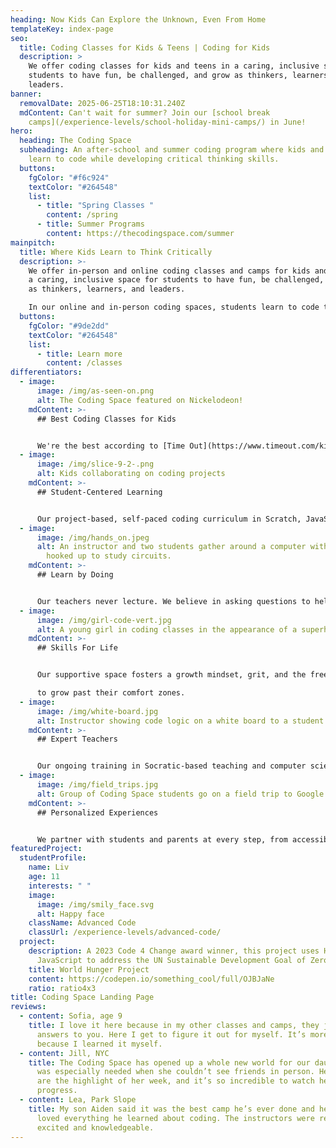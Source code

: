 ```yaml
---
heading: Now Kids Can Explore the Unknown, Even From Home
templateKey: index-page
seo:
  title: Coding Classes for Kids & Teens | Coding for Kids
  description: >
    We offer coding classes for kids and teens in a caring, inclusive space for
    students to have fun, be challenged, and grow as thinkers, learners, and
    leaders.
banner:
  removalDate: 2025-06-25T18:10:31.240Z
  mdContent: C﻿an't wait for summer? Join our [school break
    camps](/experience-levels/school-holiday-mini-camps/) in June!
hero:
  heading: The Coding Space
  subheading: ​​An after-school and summer coding program where kids and teens
    learn to code while developing critical thinking skills.
  buttons:
    fgColor: "#f6c924"
    textColor: "#264548"
    list:
      - title: "Spring Classes "
        content: /spring
      - title: Summer Programs
        content: https://thecodingspace.com/summer
mainpitch:
  title: Where Kids Learn to Think Critically
  description: >-
    We offer in-person and online coding classes and camps for kids and teens in
    a caring, inclusive space for students to have fun, be challenged, and grow
    as thinkers, learners, and leaders.

    In our online and in-person coding spaces, students learn to code through the development of computational thinking skills, intellectual confidence, self-expression, and independence.
  buttons:
    fgColor: "#9de2dd"
    textColor: "#264548"
    list:
      - title: Learn more
        content: /classes
differentiators:
  - image:
      image: /img/as-seen-on.png
      alt: The Coding Space featured on Nickelodeon!
    mdContent: >-
      ## Best Coding Classes for Kids


      We're the best according to [Time Out](https://www.timeout.com/kids/the-best-coding-for-kids-classes), [Mommy Poppins](https://mommypoppins.com/coding-nyc-kids-scratch-computer-programming-classes-programs), and [Tiny Beans](https://tinybeans.com/new-york/coding-classes-for-kids-nyc/), as seen on Good Morning America and [Nickelodeon](https://www.nick.com/episodes/8zjdil/nick-news-nick-news-metaverse-media-and-making-history-season-2-ep-4)!
  - image:
      image: /img/slice-9-2-.png
      alt: Kids collaborating on coding projects
    mdContent: >-
      ## Student-Centered Learning


      Our project-based, self-paced coding curriculum in Scratch, JavaScript, Python, and more lets kids code games, animations, and apps as unique as they are.
  - image:
      image: /img/hands_on.jpeg
      alt: An instructor and two students gather around a computer with electronics
        hooked up to study circuits.
    mdContent: >-
      ## Learn by Doing


      Our teachers never lecture. We believe in asking questions to help students solve problems.
  - image:
      image: /img/girl-code-vert.jpg
      alt: A young girl in coding classes in the appearance of a superhero.
    mdContent: >-
      ## Skills For Life


      Our supportive space fosters a growth mindset, grit, and the freedom to make mistakes, empowering students

      to grow past their comfort zones.
  - image:
      image: /img/white-board.jpg
      alt: Instructor showing code logic on a white board to a student
    mdContent: >-
      ## Expert Teachers


      Our ongoing training in Socratic-based teaching and computer science education means students learn from teachers in the know.
  - image:
      image: /img/field_trips.jpg
      alt: Group of Coding Space students go on a field trip to Google office in NYC
    mdContent: >-
      ## Personalized Experiences


      We partner with students and parents at every step, from accessible tech support to progress reports.
featuredProject:
  studentProfile:
    name: Liv
    age: 11
    interests: " "
    image:
      image: /img/smily_face.svg
      alt: Happy face
    className: Advanced Code
    classUrl: /experience-levels/advanced-code/
  project:
    description: A 2023 Code 4 Change award winner, this project uses HTML, CSS, and
      JavaScript to address the UN Sustainable Development Goal of Zero Hunger.
    title: World Hunger Project
    content: https://codepen.io/something_cool/full/OJBJaNe
    ratio: ratio4x3
title: Coding Space Landing Page
reviews:
  - content: Sofia, age 9
    title: I love it here because in my other classes and camps, they just give the
      answers to you. Here I get to figure it out for myself. It’s more exciting
      because I learned it myself.
  - content: Jill, NYC
    title: The Coding Space has opened up a whole new world for our daughter, which
      was especially needed when she couldn’t see friends in person. Her classes
      are the highlight of her week, and it’s so incredible to watch her
      progress.
  - content: Lea, Park Slope
    title: My son Aiden said it was the best camp he’s ever done and he absolutely
      loved everything he learned about coding. The instructors were really
      excited and knowledgeable.
---
```

